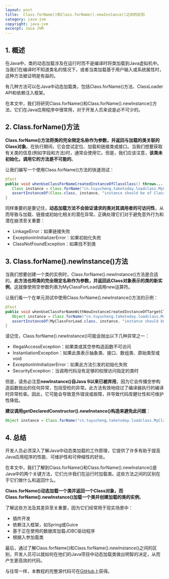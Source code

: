 ```yaml
---
layout: post
title:  Class.forName()和Class.forName().newInstance()之间的区别
category: java-jvm
copyright: java-jvm
excerpt: Java JVM
---
```


## 1. 概述

在Java中，类的动态加载涉及在运行时而不是编译时将类加载到Java虚拟机中。当我们在编译时不知道类名的情况下，或者当类加载基于用户输入或系统属性时，这种方法被证明是有益的。

有几种方法可以在Java中动态加载类，包括Class.forName()方法、ClassLoader API和依赖注入框架。

在本文中，我们将研究Class.forName()和Class.forName().newInstance()方法，它们在Java应用程序中很常用，对于开发人员来说是必不可少的。

## 2. Class.forName()方法

**Class.forName()方法将类的完全限定名称作为参数，并返回与加载的类关联的Class对象**。在执行期间，它会尝试定位、加载和链接类或接口。当我们想要获取有关类的信息(例如字段和方法)时，通常会使用它。但是，我们应该注意，**该类未初始化，调用它的方法是不可能的**。

让我们编写一个使用Class.forName()方法的快速测试：

```java
@Test
public void whenUseClassForNameCreatedInstanceOfClassClass() throws... {
   Class instance = Class.forName("cn.tuyucheng.taketoday.loadclass.MyClassForLoad");
   assertInstanceOf(Class.class, instance, "instance should be of Class.class");
}
```

同样重要的是要记住，**动态加载方法不会验证请求的类对其调用者的可访问性**，从而导致与加载、链接或初始化相关的潜在异常。正确处理它们对于避免意外行为和潜在崩溃至关重要：

-   LinkageError：如果链接失败
-   ExceptionInInitializerError：如果初始化失败
-   ClassNotFoundException：如果找不到类

## 3. Class.forName().newInstance()方法

当我们想要创建一个类的实例时，Class.forName().newInstance()方法是合适的。**此方法也将类的完全限定名称作为参数，并返回此Class对象表示的类的新实例**。这就像使用空参数列表为MyClassForLoad调用new运算符。

让我们看一个在单元测试中使用Class.forName().newInstance()方法的示例：

```java
@Test
public void whenUseClassForNameWithNewInstanceCreatedInstanceOfTargetClass throws... () {
   Object instance = Class.forName("cn.tuyucheng.taketoday.loadclass.MyClassForLoad").newInstance();
   assertInstanceOf(MyClassForLoad.class, instance, "instance should be of MyClassForLoad.class");
}
```

请记住，Class.forName().newInstance()可能会抛出以下几种异常之一：

-   IllegalAccessException：如果类或其空参构造函数不可访问
-   InstantiationException：如果此类表示抽象类、接口、数组类、原始类型或void
-   ExceptionInInitializerError：如果此方法引发的初始化失败
-   SecurityException：当调用代码没有足够的权限访问指定的类时

但是，请务必注意**newInstance()自Java 9以来已被弃用**，因为它会传播空参构造函数抛出的任何异常，包括受检的异常。此方法有效地绕过了编译器执行的编译时异常检查。因此，它可能会导致意外错误或故障，并导致代码库健壮性和可维护性降低。

**建议调用getDeclaredConstructor().newInstance()构造来避免此问题**：

```java
Object instance = Class.forName("cn.tuyucheng.taketoday.loadclass.MyClassForLoad").getDeclaredConstructor().newInstance();
```

## 4. 总结

开发人员必须深入了解Java中动态类加载的工作原理，它提供了许多有助于提高Java应用程序的性能、可维护性和可伸缩性的好处。

在本文中，我们了解到Class.forName()和Class.forName().newInstance()是Java中的两个关键方法，它们允许我们在运行时加载类。这些方法之间的区别在于它们做什么和返回什么。 

**Class.forName()动态加载一个类并返回一个Class对象，而Class.forName().newInstance()加载一个类并创建加载的类的实例**。

了解这些方法及其差异至关重要，因为它们经常用于现实场景中： 

-   插件开发
-   依赖注入框架，如Spring或Guice
-   基于正在使用的数据库加载JDBC驱动程序
-   根据入参加载类

最后，通过了解Class.forName()和Class.forName().newInstance()之间的区别，开发人员可以就如何在他们的Java项目中动态加载类做出明智的决定，从而产生更高效的代码。

与往常一样，本教程的完整源代码可在[GitHub](https://github.com/tuyucheng7/taketoday-tutorial4j/tree/master/java-core-modules/java-jvm-3)上获得。